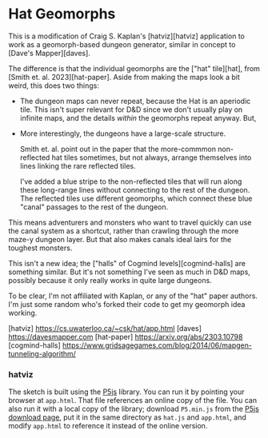 # Hat Geomorphs

This is a modification of Craig S. Kaplan's [hatviz][hatviz] application to work
as a geomorph-based dungeon generator, similar in concept to [Dave's Mapper][daves].

The difference is that the individual geomorphs are the ["hat" tile][hat],
from [Smith et. al. 2023][hat-paper]. Aside from making the maps look a bit
weird, this does two things:

* The dungeon maps can never repeat, because the Hat is an aperiodic tile.
  This isn't super relevant for D&D since we don't usually play on infinite
  maps, and the details _within_ the geomorphs repeat anyway. But,

* More interestingly, the dungeons have a large-scale structure.

  Smith et. al. point out in the paper that the more-commmon non-reflected hat
  tiles sometimes, but not always, arrange themselves into lines linking the
  rare reflected tiles.

  I've added a blue stripe to the non-reflected tiles that will run along these
  long-range lines without connecting to the rest of the dungeon. The reflected
  tiles use different geomorphs, which connect these blue "canal" passages to
  the rest of the dungeon.

This means adventurers and monsters who want to travel quickly can use the
canal system as a shortcut, rather than crawling through the more maze-y
dungeon layer. But that also makes canals ideal lairs for the toughest
monsters.

This isn't a new idea; the ["halls" of Cogmind levels][cogmind-halls] are something
similar. But it's not something I've seen as much in D&D maps, possibly because it
only really works in quite large dungeons.

To be clear, I'm not affiliated with Kaplan, or any of the "hat" paper authors.
I'm just some random who's forked their code to get my geomorph idea working.


[hatviz] https://cs.uwaterloo.ca/~csk/hat/app.html
[daves] https://davesmapper.com
[hat-paper] https://arxiv.org/abs/2303.10798
[cogmind-halls] https://www.gridsagegames.com/blog/2014/06/mapgen-tunneling-algorithm/

### hatviz

The sketch is built using the [P5js](https://p5js.org/) library.  You can run it by pointing your browser at `app.html`.  That file references an online copy of the file.  You can also run it with a local copy of the library; download `P5.min.js` from the [P5js download page](https://p5js.org/download/), put it in the same directory as `hat.js` and `app.html`, and modify `app.html` to reference it instead of the online version.

